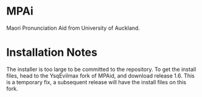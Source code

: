 # MPAi
Maori Pronunciation Aid from University of Auckland.

# Installation Notes
The installer is too large to be committed to the repository. To get the install files, head to the YsqEvilmax fork of MPAid, and download release 1.6. This is a temporary fix, a subsequent release will have the install files on this fork.
